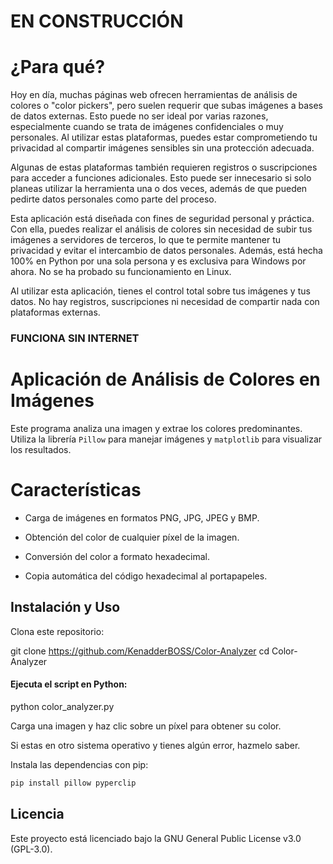 # EN CONSTRUCCIÓN

# ¿Para qué?
Hoy en día, muchas páginas web ofrecen herramientas de análisis de colores o "color pickers", pero suelen requerir que subas imágenes a bases de datos externas. Esto puede no ser ideal por varias razones, especialmente cuando se trata de imágenes confidenciales o muy personales. Al utilizar estas plataformas, puedes estar comprometiendo tu privacidad al compartir imágenes sensibles sin una protección adecuada.

Algunas de estas plataformas también requieren registros o suscripciones para acceder a funciones adicionales. Esto puede ser innecesario si solo planeas utilizar la herramienta una o dos veces, además de que pueden pedirte datos personales como parte del proceso.

Esta aplicación está diseñada con fines de seguridad personal y práctica. Con ella, puedes realizar el análisis de colores sin necesidad de subir tus imágenes a servidores de terceros, lo que te permite mantener tu privacidad y evitar el intercambio de datos personales. Además, está hecha 100% en Python por una sola persona y es exclusiva para Windows por ahora. No se ha probado su funcionamiento en Linux.

Al utilizar esta aplicación, tienes el control total sobre tus imágenes y tus datos. No hay registros, suscripciones ni necesidad de compartir nada con plataformas externas.

### FUNCIONA SIN INTERNET

# Aplicación de Análisis de Colores en Imágenes

Este programa analiza una imagen y extrae los colores predominantes. Utiliza la librería `Pillow` para manejar imágenes y `matplotlib` para visualizar los resultados.

# Características

+ Carga de imágenes en formatos PNG, JPG, JPEG y BMP.

+ Obtención del color de cualquier píxel de la imagen.

+ Conversión del color a formato hexadecimal.

+ Copia automática del código hexadecimal al portapapeles.

## Instalación y Uso

Clona este repositorio:

git clone https://github.com/KenadderBOSS/Color-Analyzer
cd Color-Analyzer

#### Ejecuta el script en Python:

python color_analyzer.py

Carga una imagen y haz clic sobre un píxel para obtener su color.

Si estas en otro sistema operativo y tienes algún error, hazmelo saber.

Instala las dependencias con pip:

```bash
pip install pillow pyperclip
```

## Licencia

Este proyecto está licenciado bajo la GNU General Public License v3.0 (GPL-3.0).
